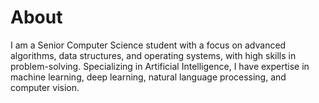 # About
I am a Senior Computer Science student with a focus on advanced algorithms, data structures, and operating systems, with high skills in problem-solving. Specializing in Artificial Intelligence, I have expertise in machine learning, deep learning, natural language processing, and computer vision.

<!---
MirakQ8/MirakQ8 is a ✨ special ✨ repository because its `README.md` (this file) appears on your GitHub profile.
You can click the Preview link to take a look at your changes.
--->
